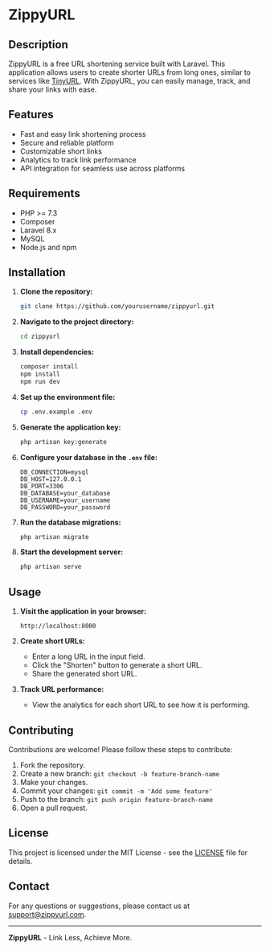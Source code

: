 # ZippyURL

## Description

ZippyURL is a free URL shortening service built with Laravel. This application allows users to create shorter URLs from long ones, similar to services like [TinyURL](https://tinyurl.com/). With ZippyURL, you can easily manage, track, and share your links with ease.

## Features

- Fast and easy link shortening process
- Secure and reliable platform
- Customizable short links
- Analytics to track link performance
- API integration for seamless use across platforms

## Requirements

- PHP >= 7.3
- Composer
- Laravel 8.x
- MySQL
- Node.js and npm

## Installation

1. **Clone the repository:**
    ```bash
    git clone https://github.com/yourusername/zippyurl.git
    ```

2. **Navigate to the project directory:**
    ```bash
    cd zippyurl
    ```

3. **Install dependencies:**
    ```bash
    composer install
    npm install
    npm run dev
    ```

4. **Set up the environment file:**
    ```bash
    cp .env.example .env
    ```

5. **Generate the application key:**
    ```bash
    php artisan key:generate
    ```

6. **Configure your database in the `.env` file:**
    ```
    DB_CONNECTION=mysql
    DB_HOST=127.0.0.1
    DB_PORT=3306
    DB_DATABASE=your_database
    DB_USERNAME=your_username
    DB_PASSWORD=your_password
    ```

7. **Run the database migrations:**
    ```bash
    php artisan migrate
    ```

8. **Start the development server:**
    ```bash
    php artisan serve
    ```

## Usage

1. **Visit the application in your browser:**
    ```
    http://localhost:8000
    ```

2. **Create short URLs:**
    - Enter a long URL in the input field.
    - Click the "Shorten" button to generate a short URL.
    - Share the generated short URL.

3. **Track URL performance:**
    - View the analytics for each short URL to see how it is performing.

## Contributing

Contributions are welcome! Please follow these steps to contribute:

1. Fork the repository.
2. Create a new branch: `git checkout -b feature-branch-name`
3. Make your changes.
4. Commit your changes: `git commit -m 'Add some feature'`
5. Push to the branch: `git push origin feature-branch-name`
6. Open a pull request.

## License

This project is licensed under the MIT License - see the [LICENSE](LICENSE) file for details.

## Contact

For any questions or suggestions, please contact us at [support@zippyurl.com](mailto:support@zippyurl.com).

---

**ZippyURL** - Link Less, Achieve More.
